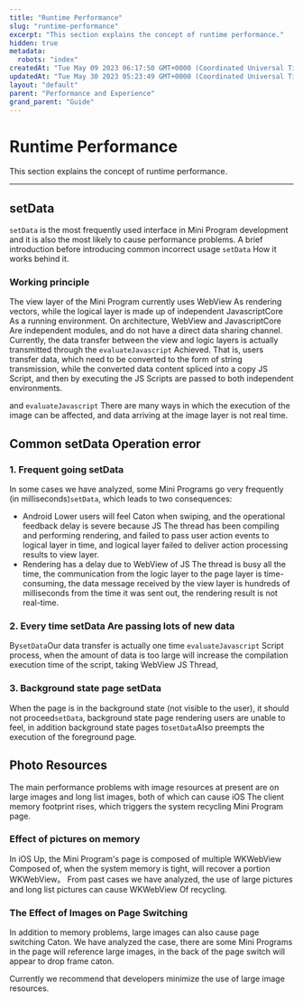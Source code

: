 ```yaml
---
title: "Runtime Performance"
slug: "runtime-performance"
excerpt: "This section explains the concept of runtime performance."
hidden: true
metadata: 
  robots: "index"
createdAt: "Tue May 09 2023 06:17:50 GMT+0000 (Coordinated Universal Time)"
updatedAt: "Tue May 30 2023 05:23:49 GMT+0000 (Coordinated Universal Time)"
layout: "default"
parent: "Performance and Experience"
grand_parent: "Guide"
---
```

# Runtime Performance 
This section explains the concept of runtime performance.
*** 
## setData

`setData` is the most frequently used interface in Mini Program development and it is also the most likely to cause performance problems. A brief introduction before introducing common incorrect usage `setData` How it works behind it.

### Working principle

The view layer of the Mini Program currently uses WebView As rendering vectors, while the logical layer is made up of independent JavascriptCore As a running environment. On architecture, WebView and JavascriptCore Are independent modules, and do not have a direct data sharing channel. Currently, the data transfer between the view and logic layers is actually transmitted through the `evaluateJavascript` Achieved. That is, users transfer data, which need to be converted to the form of string transmission, while the converted data content spliced into a copy JS Script, and then by executing the JS Scripts are passed to both independent environments.

and `evaluateJavascript` There are many ways in which the execution of the image can be affected, and data arriving at the image layer is not real time.

## Common setData Operation error

### 1. Frequent going setData

In some cases we have analyzed, some Mini Programs go very frequently (in milliseconds)`setData`, which leads to two consequences:

- Android Lower users will feel Caton when swiping, and the operational feedback delay is severe because JS The thread has been compiling and performing rendering, and failed to pass user action events to logical layer in time, and logical layer failed to deliver action processing results to view layer.
- Rendering has a delay due to WebView of JS The thread is busy all the time, the communication from the logic layer to the page layer is time-consuming, the data message received by the view layer is hundreds of milliseconds from the time it was sent out, the rendering result is not real-time.

### 2. Every time setData Are passing lots of new data

By`setData`Our data transfer is actually one time `evaluateJavascript` Script process, when the amount of data is too large will increase the compilation execution time of the script, taking WebView JS Thread,

### 3. Background state page setData

When the page is in the background state (not visible to the user), it should not proceed`setData`, background state page rendering users are unable to feel, in addition background state pages to`setData`Also preempts the execution of the foreground page.

## Photo Resources

The main performance problems with image resources at present are on large images and long list images, both of which can cause iOS The client memory footprint rises, which triggers the system recycling Mini Program page.

### Effect of pictures on memory

In iOS Up, the Mini Program's page is composed of multiple WKWebView Composed of, when the system memory is tight, will recover a portion WKWebView。 From past cases we have analyzed, the use of large pictures and long list pictures can cause WKWebView Of recycling.

### The Effect of Images on Page Switching

In addition to memory problems, large images can also cause page switching Caton. We have analyzed the case, there are some Mini Programs in the page will reference large images, in the back of the page switch will appear to drop frame caton.

Currently we recommend that developers minimize the use of large image resources.
